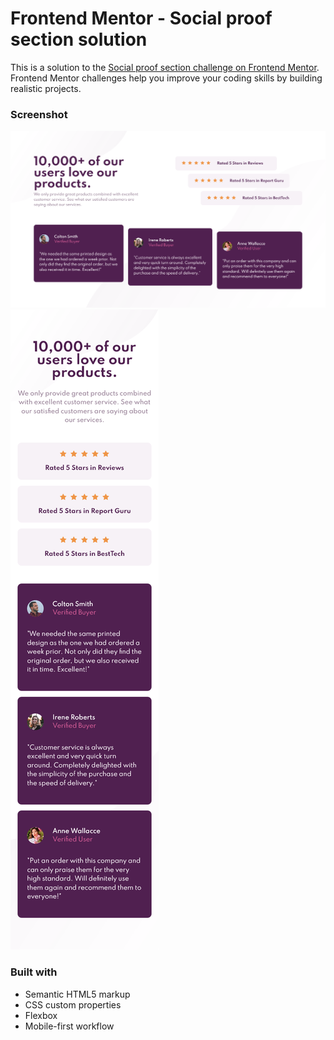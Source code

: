 # Frontend Mentor - Social proof section solution

This is a solution to the [Social proof section challenge on Frontend Mentor](https://www.frontendmentor.io/challenges/social-proof-section-6e0qTv_bA). Frontend Mentor challenges help you improve your coding skills by building realistic projects. 


### Screenshot

![desktop](./output/desktop-screenshot.png)
![mobile](./output/mobile-screenshot.png)


### Built with

- Semantic HTML5 markup
- CSS custom properties
- Flexbox
- Mobile-first workflow